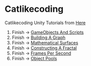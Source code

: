 # Catlikecoding
Catlikecoding Unity Tutorials from [Here](http://catlikecoding.com/unity/tutorials/)

1.  Finish -> [GameObjects And Scripts](http://catlikecoding.com/unity/tutorials/basics/game-objects-and-scripts/)
2.  Finish -> [Building A Graph](http://catlikecoding.com/unity/tutorials/basics/building-a-graph/)
3.  Finish -> [Mathematical Surfaces](http://catlikecoding.com/unity/tutorials/basics/mathematical-surfaces/)
4.  Finish -> [Constructing A Fractal](http://catlikecoding.com/unity/tutorials/constructing-a-fractal/)
5.  Finish -> [Frames Per Second](http://catlikecoding.com/unity/tutorials/frames-per-second/)
6.  Finish -> [Object Pools](http://catlikecoding.com/unity/tutorials/object-pools/)